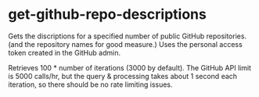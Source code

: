 get-github-repo-descriptions
============================

Gets the discriptions for a specified number of public GitHub repositories. (and the repository names for good measure.) Uses the personal access token created in the GitHub admin.

Retrieves 100 * number of iterations (3000 by default). The GitHub API limit is 5000 calls/hr, but the query & processing takes about 1 second each iteration, so there should be no rate limiting issues.
